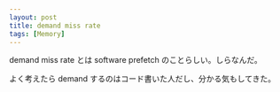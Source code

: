 ```yaml
---
layout: post
title: demand miss rate
tags: [Memory]
---
```


demand miss rate とは software prefetch のことらしい。しらなんだ。

よく考えたら demand するのはコード書いた人だし、分かる気もしてきた。
